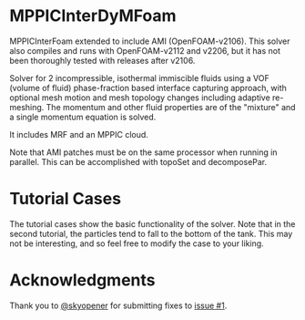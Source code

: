 # MPPICInterDyMFoam
MPPICInterFoam extended to include AMI (OpenFOAM-v2106).
This solver also compiles and runs with OpenFOAM-v2112 and v2206, but it has not been thoroughly tested with releases after v2106.

Solver for 2 incompressible, isothermal immiscible fluids using a VOF
(volume of fluid) phase-fraction based interface capturing approach,
with optional mesh motion and mesh topology changes including adaptive
re-meshing.  The momentum and other fluid properties are of the "mixture" 
and a single momentum equation is solved.

It includes MRF and an MPPIC cloud.

Note that AMI patches must be on the same processor when running in parallel.
This can be accomplished with topoSet and decomposePar.

# Tutorial Cases

The tutorial cases show the basic functionality of the solver. Note that in the second tutorial, the particles tend to fall to the bottom of the tank. This may not be interesting, and so feel free to modify the case to your liking.

# Acknowledgments

Thank you to [@skyopener](https://github.com/skyopener) for submitting fixes to [issue #1](https://github.com/TonkomoLLC/MPPICInterDyMFoam/issues/1).
